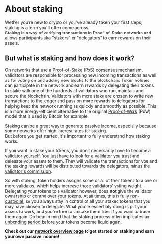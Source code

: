 # About staking

Wether you're new to crypto or you've already taken your first steps, staking is a term you'll often come across. <br> 
Staking is a way of verifying transactions in Proof-of-Stake networks and allows participants aka "stakers" or "delegators" to earn rewards on their assets.

## But what is staking and how does it work? 

On networks that use a [Proof-of-Stake](Proof_of_stake.md) (PoS) consensus mechanism, validators are responsible for processing new incoming transactions as well as for voting on and adding new blocks to the blockchain. Token holders can participate in the network and earn rewards by delegating their tokens to stake with one of the hundreds of validators who run, maintain and secure the blockchain. Validators with more stake are chosen to write new transactions to the ledger and pass on more rewards to delegators for helping keep the network running as quickly and smoothly as possible.
This is a more energy-efficient alternative to the original [Proof-of-Work](Proof_of_work.md) (PoW) model that is used by Bitcoin for example. 

Staking can be a great way to generate passive income, especially because some networks offer high interest rates for staking. <br>
But before you get started, it's important to fully understand how staking works.

If you want to stake your tokens, you don't necessarily have to become a validator yourself. You just have to look for a validator you trust and delegate your assets to them. They will validate the transactions for you and the staking rewards will be distributed towards the delegators, minus the [validator's commission](Validator_fee.md).

So with staking, token holders assigns some or all of their tokens to a one or more validatos, which helps increase those validators’ voting weight. Delegating your tokens to a validator however, does **not** give the validator ownership or control over your tokens. At all times, this is fully [non-custodial](Non_custodial.md), so you always stay in control of all your staked tokens that you may have chosen to delegate. What you're essentialy doing is put your assets to work, and you're free to unstake them later if you want to trade them again. Do bear in mind that the staking process often implicates an [unbonding period](Unbonding_period.md) before your tokens become liquid again.


**Check out our [network overview page](Networks.md) to get started on staking and earn your own passive income!**
